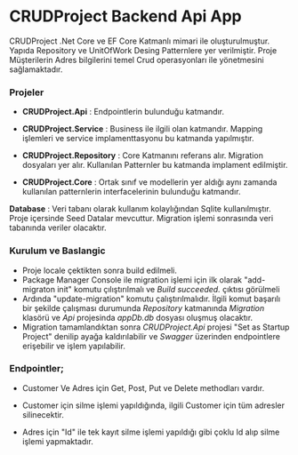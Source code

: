 # CRUDProject Backend Api App

CRUDProject .Net Core ve EF Core Katmanlı mimari ile oluşturulmuştur. Yapıda Repository ve UnitOfWork Desing Patternlere yer verilmiştir. Proje Müşterilerin Adres bilgilerini temel Crud operasyonları ile yönetmesini sağlamaktadır.
 
### Projeler
- **CRUDProject.Api** :
Endpointlerin bulunduğu katmandır. 

- **CRUDProject.Service** :
Business ile ilgili olan katmandır. Mapping işlemleri ve service implamenttasyonu bu katmanda yapılmıştır. 

- **CRUDProject.Repository** :
Core Katmanını referans alır. Migration dosyaları yer alır. Kullanılan Patternler bu katmanda implament edilmiştir.

- **CRUDProject.Core** :
Ortak sınıf ve modellerin yer aldığı aynı zamanda kullanılan patternlerin interfacelerinin bulunduğu katmandır.


**Database** : Veri tabanı olarak kullanım kolaylığından Sqlite kullanılmıştır. Proje içersinde Seed Datalar mevcuttur. Migration işlemi sonrasında veri tabanında veriler olacaktır.


### Kurulum ve Baslangic
- Proje locale çektikten sonra build edilmeli.
- Package Manager Console ile migration işlemi için ilk olarak "add-migraton init" komutu çılıştırılmalı ve *Build succeeded.* çıktısı görülmeli
- Ardında  "update-migration" komutu çalıştırılmalıdır. İlgili komut başarılı bir şekilde çalışması durumunda *Repository* katmanında *Migration* klasörü ve *Api* projesinda *appDb.db* dosyası oluşmuş olacaktır.
- Migration tamamlandıktan sonra *CRUDProject.Api* projesi "Set as Startup Project" denilip ayağa kaldırılabilir ve *Swagger* üzerinden endpointlere erişebilir ve işlem yapılabilir.

### Endpointler;

- Customer Ve Adres için Get, Post, Put ve Delete methodları vardır. 

- Customer için silme işlemi yapıldığında, ilgili Customer için tüm adresler silinecektir.
- Adres için "Id" ile tek kayıt silme işlemi yapıldığı gibi çoklu Id alıp silme işlemi yapmaktadır.


